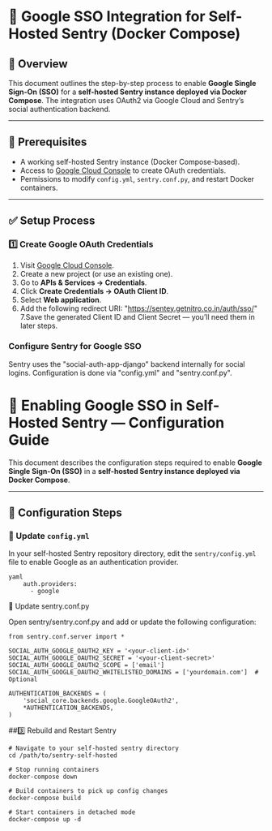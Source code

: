 # 📄 Google SSO Integration for Self-Hosted Sentry (Docker Compose)

## 📑 Overview

This document outlines the step-by-step process to enable **Google Single Sign-On (SSO)** for a **self-hosted Sentry instance deployed via Docker Compose**. The integration uses OAuth2 via Google Cloud and Sentry’s social authentication backend.

---

## 📌 Prerequisites

- A working self-hosted Sentry instance (Docker Compose-based).
- Access to [Google Cloud Console](https://console.cloud.google.com/apis/credentials) to create OAuth credentials.
- Permissions to modify `config.yml`, `sentry.conf.py`, and restart Docker containers.

---

## ✅ Setup Process

### 1️⃣ Create Google OAuth Credentials

1. Visit [Google Cloud Console](https://console.cloud.google.com/apis/credentials).
2. Create a new project (or use an existing one).
3. Go to **APIs & Services → Credentials**.
4. Click **Create Credentials → OAuth Client ID**.
5. Select **Web application**.
6. Add the following redirect URI:
    "https://sentey.getnitro.co.in/auth/sso/"
7.Save the generated Client ID and Client Secret — you’ll need them in later steps.

### Configure Sentry for Google SSO
Sentry uses the "social-auth-app-django" backend internally for social logins. Configuration is done via "config.yml" and "sentry.conf.py".

# 📄 Enabling Google SSO in Self-Hosted Sentry — Configuration Guide

This document describes the configuration steps required to enable **Google Single Sign-On (SSO)** in a **self-hosted Sentry instance deployed via Docker Compose**.

---

## 📌 Configuration Steps

### 📄 Update `config.yml`

In your self-hosted Sentry repository directory, edit the `sentry/config.yml` file to enable Google as an authentication provider.

```
yaml
    auth.providers:
      - google
```


📄 Update sentry.conf.py

Open sentry/sentry.conf.py and add or update the following configuration:
```
from sentry.conf.server import *

SOCIAL_AUTH_GOOGLE_OAUTH2_KEY = '<your-client-id>'
SOCIAL_AUTH_GOOGLE_OAUTH2_SECRET = '<your-client-secret>'
SOCIAL_AUTH_GOOGLE_OAUTH2_SCOPE = ['email']
SOCIAL_AUTH_GOOGLE_OAUTH2_WHITELISTED_DOMAINS = ['yourdomain.com']  # Optional

AUTHENTICATION_BACKENDS = (
    'social_core.backends.google.GoogleOAuth2',
    *AUTHENTICATION_BACKENDS,
)

```

##3️⃣ Rebuild and Restart Sentry

```
# Navigate to your self-hosted sentry directory
cd /path/to/sentry-self-hosted

# Stop running containers
docker-compose down

# Build containers to pick up config changes
docker-compose build

# Start containers in detached mode
docker-compose up -d
```
